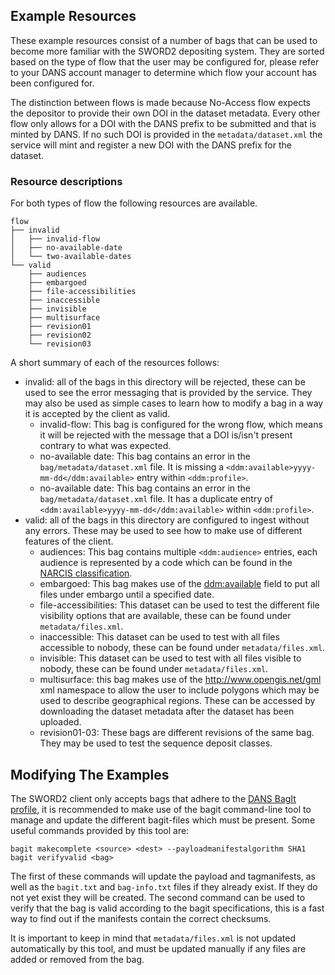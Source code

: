 Example Resources
-----------------

These example resources consist of a number of bags that can be used to become more familiar with the SWORD2 depositing system.
They are sorted based on the type of flow that the user may be configured for, please refer to your DANS account manager to determine which flow your account has been configured for.

The distinction between flows is made because No-Access flow expects the depositor to provide their own DOI in the dataset metadata. Every other flow only allows for a DOI with the DANS prefix to be submitted and that is minted by DANS. If no such DOI is provided in the `metadata/dataset.xml` the service will mint and register a new DOI with the DANS prefix for the dataset.

[Ingest-flow specs]: https://github.com/DANS-KNAW/easy-specs/blob/master/easy-ingest-flow/easy-ingest-flow.md

### Resource descriptions

For both types of flow the following resources are available.

```
flow
├── invalid
│   ├── invalid-flow
│   ├── no-available-date
│   └── two-available-dates
└── valid
    ├── audiences
    ├── embargoed
    ├── file-accessibilities
    ├── inaccessible
    ├── invisible
    ├── multisurface
    ├── revision01
    ├── revision02
    └── revision03
```

A short summary of each of the resources follows:

* invalid: all of the  bags in this directory will be rejected, these can be used to see the error messaging that is provided by the service. They may also be used as simple cases to learn how to modify a bag in a way it is accepted by the client as valid.
  - invalid-flow: This bag is configured for the wrong flow, which means it will be rejected with the message that a DOI is/isn't present contrary to what was expected.
  - no-available date: This bag contains an error in the `bag/metadata/dataset.xml` file. It is missing a `<ddm:available>yyyy-mm-dd</ddm:available>` entry within `<ddm:profile>`.
  - no-available date: This bag contains an error in the `bag/metadata/dataset.xml` file. It has a duplicate entry of `<ddm:available>yyyy-mm-dd</ddm:available>` within `<ddm:profile>`.
* valid: all of the bags in this directory are configured to ingest without any errors. These may be used to see how to make use of different features of the client.
  - audiences: This bag contains multiple `<ddm:audience>` entries, each audience is represented by a code which can be found in the [NARCIS classification].
  - embargoed: This bag makes use of the <ddm:available> field to put all files under embargo until a specified date.
  - file-accessibilities: This dataset can be used to test the different file visibility options that are available, these can be found under `metadata/files.xml`.
  - inaccessible: This dataset can be used to test with all files accessible to nobody, these can be found under `metadata/files.xml`.
  - invisible: This dataset can be used to test with all files visible to nobody, these can be found under `metadata/files.xml`.
  - multisurface: this bag makes use of the http://www.opengis.net/gml xml namespace to allow the user to include polygons which may be used to describe geographical regions. These can be accessed by downloading the dataset metadata after the dataset has been uploaded.
  - revision01-03: These bags are different revisions of the same bag. They may be used to test the sequence deposit classes.


[NARCIS classification]: https://www.narcis.nl/content/pdf/classification_en.pdf

## Modifying The Examples

The SWORD2 client only accepts bags that adhere to the [DANS BagIt profile], it is recommended to make use of the bagit command-line tool to manage and update the different bagit-files which must be present. Some useful commands provided by this tool are:

```
bagit makecomplete <source> <dest> --payloadmanifestalgorithm SHA1
bagit verifyvalid <bag>
```

The first of these commands will update the payload and tagmanifests, as well as the `bagit.txt` and `bag-info.txt` files if they already exist. If they do not yet exist they will be created. 
The second command can be used to verify that the bag is valid according to the bagit specifications,  this is a fast way to find out if the manifests contain the correct checksums.

It is important to keep in mind that `metadata/files.xml` is not updated automatically by this tool, and must be updated manually if any files are added or removed from the bag.

[DANS BagIt profile]: https://doi.org/10.17026/dans-z52-ybfe

